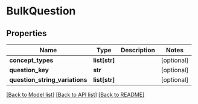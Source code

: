 # BulkQuestion

## Properties
Name | Type | Description | Notes
------------ | ------------- | ------------- | -------------
**concept_types** | **list[str]** |  | [optional] 
**question_key** | **str** |  | [optional] 
**question_string_variations** | **list[str]** |  | [optional] 

[[Back to Model list]](../README.md#documentation-for-models) [[Back to API list]](../README.md#documentation-for-api-endpoints) [[Back to README]](../README.md)

